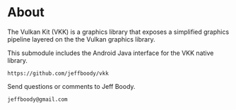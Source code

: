 About
=====

The Vulkan Kit (VKK) is a graphics library that exposes a
simplified graphics pipeline layered on the the Vulkan
graphics library.

This submodule includes the Android Java interface for
the VKK native library.

	https://github.com/jeffboody/vkk

Send questions or comments to Jeff Boody.

	jeffboody@gmail.com
